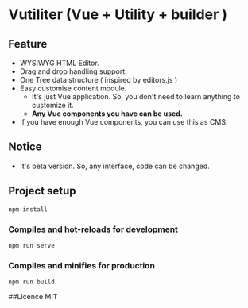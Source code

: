# Vutiliter (Vue + Utility + builder )

## Feature 
- WYSIWYG HTML Editor.
- Drag and drop handling support.
- One Tree data structure ( inspired by editors.js )
- Easy customise content module. 
    - It's just Vue application. So, you don't need to learn anything to customize it.
    - **Any Vue components you have can be used.**
- If you have enough Vue components, you can use this as CMS.
 
## Notice
- It's beta version. So, any interface, code can be changed. 

## Project setup
```
npm install
```

### Compiles and hot-reloads for development
```
npm run serve
```

### Compiles and minifies for production
```
npm run build
```

##Licence
MIT